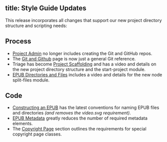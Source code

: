 title: Style Guide Updates
---

This release incorporates all changes that support our new project directory structure and scripting needs:

## Process
  * [Project Admin](../../../../../process/project_admin.html) no longer includes creating the Git and GitHub repos.
  * The [Git and Github](../../../../../process/git.html) page is now just a general Git reference.
  * Triage has become [Project Scaffolding](../../../../../process/proj_scaffold.html) and has a video and details on the new project directory structure and the start-project module.
  * [EPUB Directories and Files](../../../../../process/epub_dir.html) includes a video and details for the new node split-files module.

## Code
  * [Constructing an EPUB](../../../../../code/construction.html) has the latest conventions for naming EPUB files and directories *(and removes the video.svg requirement)*.
  * [EPUB Metadata](../../../../../code/metadata.html) greatly reduces the number of required metadata elements.
  * The [Copyright Page](../../../../../code/structural_types.html#Copyright-Page) section outlines the requirements for special copyright page classes.
